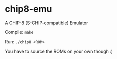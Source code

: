 # chip8-emu
A CHIP-8 (S-CHIP-compatible) Emulator

Compile:
`make`

Run:
`./chip8 <ROM>`

You have to source the ROMs on your own though :)
